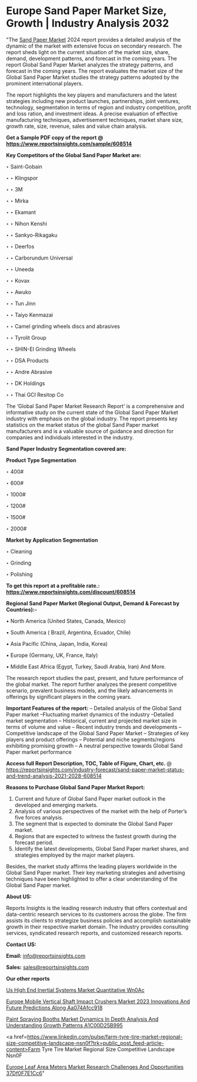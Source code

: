 # Europe Sand Paper Market Size, Growth | Industry Analysis 2032

"The <a href=https://www.reportsinsights.com/sample/608514>Sand Paper Market</a> 2024 report provides a detailed analysis of the dynamic of the market with extensive focus on secondary research. The report sheds light on the current situation of the market size, share, demand, development patterns, and forecast in the coming years. The report Global Sand Paper Market analyzes the strategy patterns, and forecast in the coming years. The report evaluates the market size of the Global Sand Paper Market studies the strategy patterns adopted by the prominent international players.

The report highlights the key players and manufacturers and the latest strategies including new product launches, partnerships, joint ventures, technology, segmentation in terms of region and industry competition, profit and loss ration, and investment ideas. A precise evaluation of effective manufacturing techniques, advertisement techniques, market share size, growth rate, size, revenue, sales and value chain analysis.

<strong>Get a Sample PDF copy of the report @ <a href=https://www.reportsinsights.com/sample/608514 style=color:#0000ff;>https://www.reportsinsights.com/sample/608514</a></strong>

<strong>Key Competitors of the Global Sand Paper Market are:</strong>

‣ Saint-Gobain

‣ 
‣ Klingspor

‣ 
‣ 3M

‣ 
‣ Mirka

‣ 
‣ Ekamant

‣ 
‣ Nihon Kenshi

‣ 
‣ Sankyo-Rikagaku

‣ 
‣ Deerfos

‣ 
‣ Carborundum Universal

‣ 
‣ Uneeda

‣ 
‣ Kovax

‣ 
‣ Awuko

‣ 
‣ Tun Jinn

‣ 
‣ Taiyo Kenmazai

‣ 
‣ Camel grinding wheels discs and abrasives

‣ 
‣ Tyrolit Group

‣ 
‣ SHIN-EI Grinding Wheels

‣ 
‣ DSA Products

‣ 
‣ Andre Abrasive

‣ 
‣ DK Holdings

‣ 
‣ Thai GCI Resitop Co

The ‘Global Sand Paper Market Research Report’ is a comprehensive and informative study on the current state of the Global Sand Paper Market industry with emphasis on the global industry. The report presents key statistics on the market status of the global Sand Paper market manufacturers and is a valuable source of guidance and direction for companies and individuals interested in the industry.

<strong>Sand Paper Industry Segmentation covered are:</strong>

<strong>Product Type Segmentation</strong>

‣    400#

‣ 600#

‣ 1000#

‣ 1200#

‣ 1500#

‣ 2000#

<strong>Market by Application Segmentation</strong>

‣   Cleaning

‣ Grinding

‣ Polishing

<strong>To get this report at a profitable rate.: <a href=https://www.reportsinsights.com/discount/608514 style=color:#0000ff;>https://www.reportsinsights.com/discount/608514</a></strong>

<strong>Regional Sand Paper Market (Regional Output, Demand &amp; Forecast by Countries):-</strong>

• North America (United States, Canada, Mexico)

• South America ( Brazil, Argentina, Ecuador, Chile)

• Asia Pacific (China, Japan, India, Korea)

• Europe (Germany, UK, France, Italy)

• Middle East Africa (Egypt, Turkey, Saudi Arabia, Iran) And More.

The research report studies the past, present, and future performance of the global market. The report further analyzes the present competitive scenario, prevalent business models, and the likely advancements in offerings by significant players in the coming years.

<strong>Important Features of the report:</strong>
– Detailed analysis of the Global Sand Paper market
–Fluctuating market dynamics of the industry
–Detailed market segmentation
– Historical, current and projected market size in terms of volume and value
– Recent industry trends and developments
– Competitive landscape of the Global Sand Paper Market
– Strategies of key players and product offerings
– Potential and niche segments/regions exhibiting promising growth
– A neutral perspective towards Global Sand Paper market performance

<strong>Access full Report Description, TOC, Table of Figure, Chart, etc. </strong>@   <a href=https://reportsinsights.com/industry-forecast/sand-paper-market-status-and-trend-analysis-2021-2028-608514 style=color:#0000ff;>https://reportsinsights.com/industry-forecast/sand-paper-market-status-and-trend-analysis-2021-2028-608514</a>

<strong>Reasons to Purchase Global Sand Paper Market Report:</strong>
1. Current and future of Global Sand Paper market outlook in the developed and emerging markets.
2. Analysis of various perspectives of the market with the help of Porter’s five forces analysis.
3. The segment that is expected to dominate the Global Sand Paper market.
4. Regions that are expected to witness the fastest growth during the forecast period.
5. Identify the latest developments, Global Sand Paper market shares, and strategies employed by the major market players.

Besides, the market study affirms the leading players worldwide in the Global Sand Paper market. Their key marketing strategies and advertising techniques have been highlighted to offer a clear understanding of the Global Sand Paper market.

<strong><strong>About US</strong>:</strong>

Reports Insights is the leading research industry that offers contextual and data-centric research services to its customers across the globe. The firm assists its clients to strategize business policies and accomplish sustainable growth in their respective market domain. The industry provides consulting services, syndicated research reports, and customized research reports.

<strong>Contact US:</strong>

<p class=><b>Email:</b> <a href=mailto:info@reportsinsights.com>info@reportsinsights.com</a></p>
<p class=><b>Sales:</b> <a href=mailto:sales@reportsinsights.com>sales@reportsinsights.com</a></p>

<strong>Our other reports</strong>

<a href=https://www.linkedin.com/pulse/us-high-end-inertial-systems-market-quantitative-wn0ac/>Us High End Inertial Systems Market Quantitative Wn0Ac</a>

<a href=https://medium.com/@aaradhyashinde84758/europe-mobile-vertical-shaft-impact-crushers-market-2023-innovations-and-future-predictions-along-aa074afcc918>Europe Mobile Vertical Shaft Impact Crushers Market 2023 Innovations And Future Predictions Along Aa074Afcc918</a>

<a href=https://medium.com/@reportinsights.ja/paint-spraying-booths-market-dynamics-in-depth-analysis-and-understanding-growth-patterns-a1c00d25b995>Paint Spraying Booths Market Dynamics In Depth Analysis And Understanding Growth Patterns A1C00D25B995</a>

<a href=https://www.linkedin.com/pulse/farm-tyre-tire-market-regional-size-competitive-landscape-nsn0f?trk=public_post_feed-article-content>Farm Tyre Tire Market Regional Size Competitive Landscape Nsn0F</a>

<a href=https://medium.com/@reportsinsights23/europe-leaf-area-meters-market-research-challenges-and-opportunities-37df0f7e1cc6>Europe Leaf Area Meters Market Research Challenges And Opportunities 37Df0F7E1Cc6</a>"
